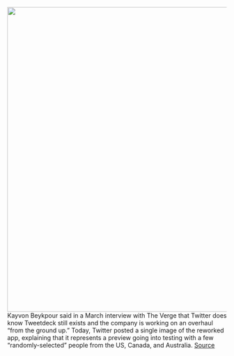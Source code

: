 <img src='https://cdn.vox-cdn.com/thumbor/Y6CPnFiMFORFBER5I2A_4WPJPME=/0x0:2040x1360/1200x800/filters:focal(857x517:1183x843)/cdn.vox-cdn.com/uploads/chorus_image/image/69606592/acastro_180827_1777_0001.0.jpg' width='700px' /><br/>
Kayvon Beykpour said in a March interview with The Verge that Twitter does know Tweetdeck still exists and the company is working on an overhaul “from the ground up.” Today, Twitter posted a single image of the reworked app, explaining that it represents a preview going into testing with a few “randomly-selected” people from the US, Canada, and Australia.
<a href='https://www.theverge.com/2021/7/20/22585249/tweetdeck-redesign-twitter-column-deck'> Source <a/>
